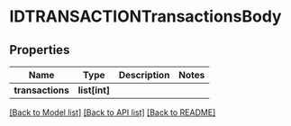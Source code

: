 # IDTRANSACTIONTransactionsBody

## Properties
Name | Type | Description | Notes
------------ | ------------- | ------------- | -------------
**transactions** | **list[int]** |  | 

[[Back to Model list]](../README.md#documentation-for-models) [[Back to API list]](../README.md#documentation-for-api-endpoints) [[Back to README]](../README.md)

